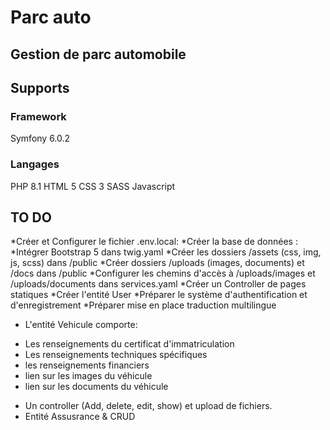 # Parc auto
## Gestion de parc automobile

## Supports
### Framework
Symfony 6.0.2

### Langages
PHP 8.1
HTML 5
CSS 3
SASS
Javascript

## TO DO
*Créer et Configurer le fichier .env.local:
*Créer la base de données :
*Intégrer Bootstrap 5 dans twig.yaml
*Créer les dossiers /assets (css, img, js, scss) dans /public
*Créer dossiers /uploads (images, documents) et /docs dans /public
*Configurer les chemins d'accès à /uploads/images et /uploads/documents dans services.yaml
*Créer un Controller de pages statiques
*Créer l'entité User
*Préparer le système d'authentification et d'enregistrement
*Préparer mise en place traduction multilingue
* L'entité Vehicule comporte:
- Les renseignements du certificat d'immatriculation
- Les renseignements techniques spécifiques
- les renseignements financiers
- lien sur les images du véhicule
- lien sur les documents du véhicule
* Un controller (Add, delete, edit, show) et upload de fichiers.
* Entité Assusrance & CRUD



